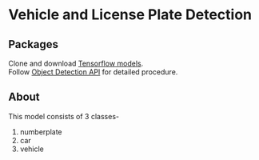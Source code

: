 # Vehicle and License Plate Detection
## Packages
Clone and download [Tensorflow models](https://github.com/tensorflow/models).\
Follow [Object Detection API](https://github.com/tensorflow/models/blob/master/research/object_detection/g3doc/installation.md) for detailed procedure.

## About
This model consists of 3 classes-
1. numberplate
2. car
3. vehicle
